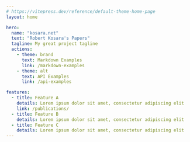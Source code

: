```yaml
---
# https://vitepress.dev/reference/default-theme-home-page
layout: home

hero:
  name: "kosara.net"
  text: "Robert Kosara's Papers"
  tagline: My great project tagline
  actions:
    - theme: brand
      text: Markdown Examples
      link: /markdown-examples
    - theme: alt
      text: API Examples
      link: /api-examples

features:
  - title: Feature A
    details: Lorem ipsum dolor sit amet, consectetur adipiscing elit
    link: /publications/
  - title: Feature B
    details: Lorem ipsum dolor sit amet, consectetur adipiscing elit
  - title: Feature C
    details: Lorem ipsum dolor sit amet, consectetur adipiscing elit
---
```


